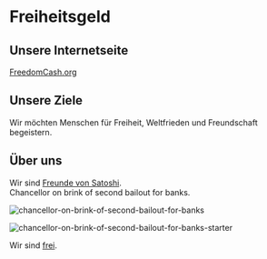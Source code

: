 # Freiheitsgeld 
## Unsere Internetseite
[FreedomCash.org](https://FreedomCash.org)

## Unsere Ziele
Wir möchten Menschen für Freiheit, Weltfrieden und Freundschaft begeistern.

## Über uns 
Wir sind [Freunde von Satoshi](https://github.com/moniquebaumann/friends-of-satoshi).  
Chancellor on brink of second bailout for banks.
  
![chancellor-on-brink-of-second-bailout-for-banks](https://github.com/moniquebaumann/freedom-cash-bot/assets/160405077/a8fd8989-a8d1-4a9d-9dc1-bd0f24196773)

![chancellor-on-brink-of-second-bailout-for-banks-starter](https://github.com/moniquebaumann/freedom-cash-bot/assets/160405077/1ed00195-9738-45bf-a807-4dff034947ff)

  
Wir sind [frei](https://polygonscan.com/address/0xb841A4f979F9510760ecf60512e038656E68f459#tokentxns).   

